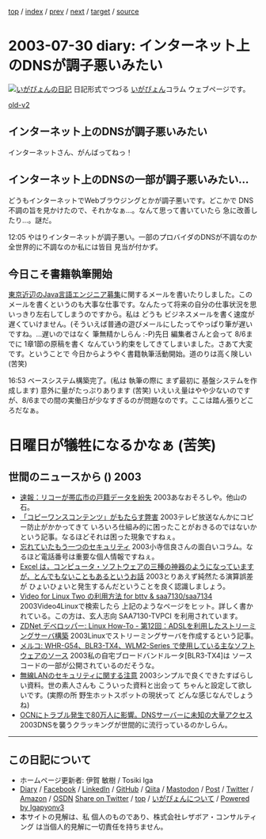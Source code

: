 [top](../index.html) 
 / [index](index.html) 
 / [prev](ig030729.html) 
 / [next](ig030731.html) 
 / [target](https://www.igapyon.jp/igapyon/diary/2003/ig030730.html) 
 / [source](https://github.com/igapyon/diary/blob/master/2003/ig030730.src.md) 

2003-07-30 diary: インターネット上のDNSが調子悪いみたい
=====================================================================================================
[![いがぴょんの日記](https://www.igapyon.jp/igapyon/diary/images/iga202308_128.jpg "いがぴょん")](https://www.igapyon.jp/igapyon/diary/memo/memoigapyon.html) 日記形式でつづる [いがぴょん](https://www.igapyon.jp/igapyon/diary/memo/memoigapyon.html)コラム ウェブページです。

[old-v2](ig030730-orig.html)

## インターネット上のDNSが調子悪いみたい

インターネットさん、がんばってねっ！


## インターネット上のDNSの一部が調子悪いみたい…

どうもインターネットでWebブラウジングとかが調子悪いです。どこかで DNS不調の旨を見かけたので、それかなぁ…。なんて思って書いていたら 急に改善したり…。謎だ。

12:05 やはりインターネットが調子悪い。一部のプロバイダのDNSが不調なのか 全世界的に不調なのか私には皆目 見当が付かず。

## 今日こそ書籍執筆開始

[東京近辺のJava言語エンジニア募集](ig030728.html)に関するメールを書いたりしました。このメールを書くというのも大事な仕事です。なんたって将来の自分の仕事状況を思いっきり左右してしまうのですから。私は どうも ビジネスメールを書く速度が遅くていけません。(そういえば普通の遊びメールにしたってやっぱり筆が遅いですね。…遅いのではなく 筆無精かしらん :-P)先日 編集者さんと会って 8/6までに 1章1節の原稿を書く なんていう約束をしてきてしまいました。さあて大変です。ということで 今日からようやく書籍執筆活動開始。道のりは高く険しい (苦笑)

16:53 ベースシステム構築完了。(私は 執筆の際に まず最初に 基盤システムを作成します) 意外に量がたっぷりあります (苦笑) いえいえ量はやや少ないのですが、8/6までの間の実働日が少なすぎるのが問題なのです。ここは踏ん張りどころだなぁ。
# 日曜日が犠牲になるかなぁ (苦笑)

## 世間のニュースから () 2003

* [速報：リコーが帯広市の戸籍データを紛失](http://itpro.nikkeibp.co.jp/free/NC/NEWS/20030725/2/)  2003あなおそろしや。他山の石。
* [「コピーワンスコンテンツ」がもたらす弊害](http://www.zdnet.co.jp/news/0307/29/cjad_redwave.html)  2003テレビ放送なんかにコピー防止がかかってきて いろいろ仕組み的に困ったことがおきるのではないか という記事。なるほどそれは困った現象ですねぇ。
* [忘れていたもう一つのセキュリティ](http://www.zdnet.co.jp/news/0307/18/cjad_kodera.html)  2003小寺信良さんの面白いコラム。なるほど電話番号は重要な個人情報ですねぇ。
* [Excel は，コンピュータ・ソフトウェアの三種の神器のようになっていますが，とんでもないこともあるというお話](http://aoki2.si.gunma-u.ac.jp/Hanasi/excel/)  2003とりあえず純然たる演算誤差が ひょいひょいと発生するんだということを良く認識しましょう。
* [Video for Linux Two の利用方法 for bttv & saa7130/saa7134](http://www.vision.ie.niigata-u.ac.jp/~tamaki/v4l2-bttv2.html)  2003Video4Linuxで検索したら 上記のようなページをヒット。詳しく書かれている。この方は、玄人志向 SAA7130-TVPCI を利用されています。
* [ZDNet デベロッパー: Linux How-To - 第12回：ADSLを利用したストリーミングサーバ構築](http://www.zdnet.co.jp/help/howto/linux/0007master/12/)  2003Linuxでストリーミングサーバを作成するという記事。
* [メルコ: WHR-G54、BLR3-TX4、WLM2-Series で使用している主なソフトウェアのソース](http://buffalo.melcoinc.co.jp/download/driver/lan/linux_whr.html#WLA-T1)  2003私の自宅ブロードバンドルータ[BLR3-TX4]は ソースコードの一部が公開されているのだそうな。
* [無線LANのセキュリティに関する注意](http://www.ipa.go.jp/security/ciadr/20030228wirelesslan.html)  2003シンプルで良くできたすばらしい資料。世の素人さんも こういった資料と出会って ちゃんと設定して欲しいです。(実際の所 野生ホットスポットの現状って どんな感じなんでしょうね)
* [OCNにトラブル発生で80万人に影響。DNSサーバーに未知の大量アクセス](http://itpro.nikkeibp.co.jp/free/NCC/NEWS/20030729/4/)  2003DNSを襲うクラッキングが世間的に流行っているのかしらん。


----------------------------------------------------------------------------------------------------

## この日記について

* ホームページ更新者: 伊賀 敏樹 / Tosiki Iga
* [Diary](https://www.igapyon.jp/igapyon/diary/) / [Facebook](https://www.facebook.com/igapyon) / [LinkedIn](https://www.linkedin.com/in/toshikiiga) / [GitHub](https://github.com/igapyon) / [Qiita](https://qiita.com/igapyon) / [Mastodon](https://social.vivaldi.net/@igapyon) / [Post](https://post.news/igapyon) / [Twitter](https://twitter.com/ToshikiIga) / [Amazon](https://www.amazon.co.jp/%E4%BC%8A%E8%B3%80-%E6%95%8F%E6%A8%B9/e/B004LTQWCQ) / [OSDN](https://ja.osdn.net/users/iga/)
[Share on Twitter](https://twitter.com/intent/tweet?hashtags=igapyon%2Cdiary%2C%E3%81%84%E3%81%8C%E3%81%B4%E3%82%87%E3%82%93&text=%E3%82%A4%E3%83%B3%E3%82%BF%E3%83%BC%E3%83%8D%E3%83%83%E3%83%88%E4%B8%8A%E3%81%AEDNS%E3%81%8C%E8%AA%BF%E5%AD%90%E6%82%AA%E3%81%84%E3%81%BF%E3%81%9F%E3%81%84&url=https%3A%2F%2Fwww.igapyon.jp%2Figapyon%2Fdiary%2F2003%2Fig030730.html) / [top](../index.html) / [いがぴょんについて](https://www.igapyon.jp/igapyon/diary/memo/memoigapyon.html) / [Powered by Igapyonv3](https://github.com/igapyon/igapyonv3)
* 本サイトの見解は、私 個人のものであり、株式会社レザボア・コンサルティング は当個人的見解に一切責任を持ちません。 

